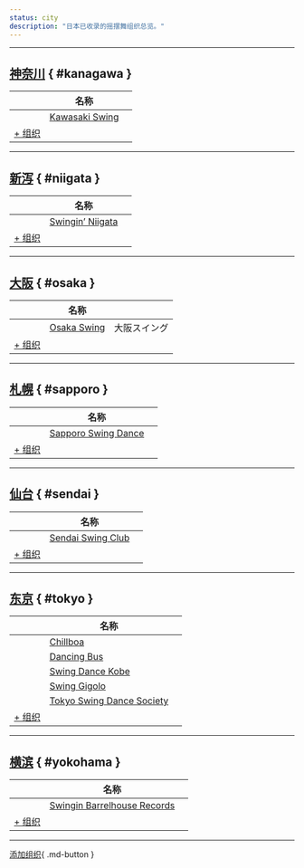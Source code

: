 ```yaml
---
status: city
description: "日本已收录的摇摆舞组织总览。"
---
```


---

## <a id=kanagawa></a>[神奈川](#kanagawa) { #kanagawa }

| | 名称 | |
| --- | --- | --- |
| | [Kawasaki Swing](kawasaki-swing.md) |  |
| [+ 组织](https://github.com/swingdance/orgs/issues/new?assignees=&labels=add+org&projects=&template=02-add_entity.yml&title=%5Bja_JP%5D%20%3CName%3E&region=ja_JP&province=Kanagawa&city=Kanagawa)

---

## <a id=niigata></a>[新泻](#niigata) { #niigata }

| | 名称 | |
| --- | --- | --- |
| | [Swingin’ Niigata](swingin-niigata.md) |  |
| [+ 组织](https://github.com/swingdance/orgs/issues/new?assignees=&labels=add+org&projects=&template=02-add_entity.yml&title=%5Bja_JP%5D%20%3CName%3E&region=ja_JP&province=Niigata&city=Niigata)

---

## <a id=osaka></a>[大阪](#osaka) { #osaka }

| | 名称 | |
| --- | --- | --- |
| | [Osaka Swing](osaka-swing.md) | 大阪スイング |
| [+ 组织](https://github.com/swingdance/orgs/issues/new?assignees=&labels=add+org&projects=&template=02-add_entity.yml&title=%5Bja_JP%5D%20%3CName%3E&region=ja_JP&province=Osaka&city=Osaka)

---

## <a id=sapporo></a>[札幌](#sapporo) { #sapporo }

| | 名称 | |
| --- | --- | --- |
| | [Sapporo Swing Dance](sapporo-swing-dance.md) |  |
| [+ 组织](https://github.com/swingdance/orgs/issues/new?assignees=&labels=add+org&projects=&template=02-add_entity.yml&title=%5Bja_JP%5D%20%3CName%3E&region=ja_JP&province=Sapporo&city=Sapporo)

---

## <a id=sendai></a>[仙台](#sendai) { #sendai }

| | 名称 | |
| --- | --- | --- |
| | [Sendai Swing Club](sendai-swing-club.md) |  |
| [+ 组织](https://github.com/swingdance/orgs/issues/new?assignees=&labels=add+org&projects=&template=02-add_entity.yml&title=%5Bja_JP%5D%20%3CName%3E&region=ja_JP&province=Sendai&city=Sendai)

---

## <a id=tokyo></a>[东京](#tokyo) { #tokyo }

| | 名称 | |
| --- | --- | --- |
| | [Chillboa](chillboa.md) |  |
| | [Dancing Bus](dancing-bus.md) |  |
| | [Swing Dance Kobe](swing-dance-kobe.md) |  |
| | [Swing Gigolo](swing-gigolo.md) |  |
| | [Tokyo Swing Dance Society](tokyo-swing-dance-society.md) |  |
| [+ 组织](https://github.com/swingdance/orgs/issues/new?assignees=&labels=add+org&projects=&template=02-add_entity.yml&title=%5Bja_JP%5D%20%3CName%3E&region=ja_JP&province=Tokyo&city=Tokyo)

---

## <a id=yokohama></a>[横滨](#yokohama) { #yokohama }

| | 名称 | |
| --- | --- | --- |
| | [Swingin Barrelhouse Records](swingin-barrelhouse-records.md) |  |
| [+ 组织](https://github.com/swingdance/orgs/issues/new?assignees=&labels=add+org&projects=&template=02-add_entity.yml&title=%5Bja_JP%5D%20%3CName%3E&region=ja_JP&province=Yokohama&city=Yokohama)

---

[添加组织](https://github.com/swingdance/orgs/issues/new?assignees=&labels=add+org&projects=&template=02-add_entity.yml&title=%5Bja_JP%5D%20%3CName%3E&region=ja_JP&province=&city=){ .md-button }
